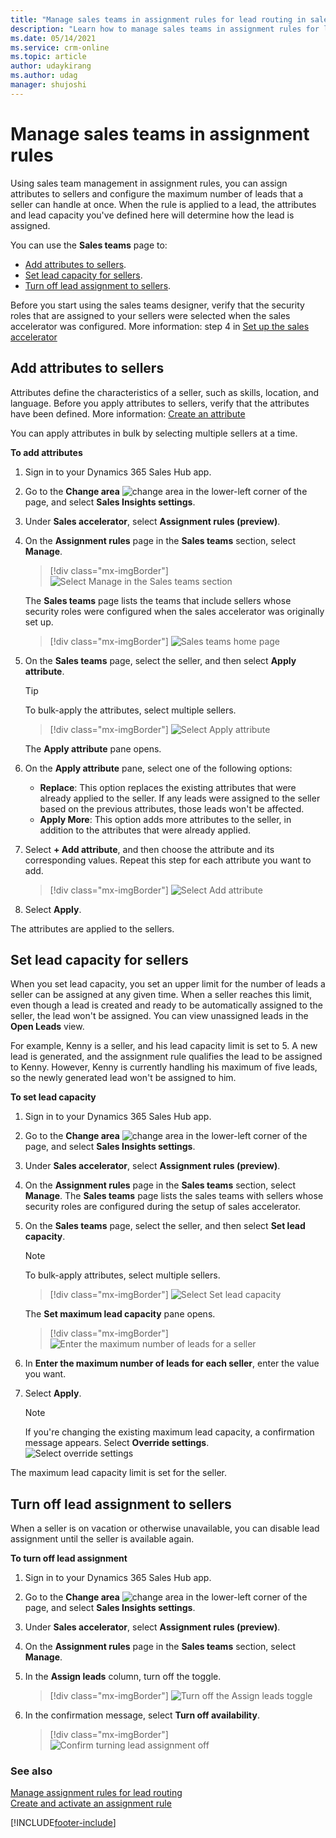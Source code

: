 ```yaml
---
title: "Manage sales teams in assignment rules for lead routing in sales accelerator | MicrosoftDocs"
description: "Learn how to manage sales teams in assignment rules for lead routing in sales accelerator."
ms.date: 05/14/2021
ms.service: crm-online
ms.topic: article
author: udaykirang
ms.author: udag
manager: shujoshi
---
```


# Manage sales teams in assignment rules
<!--note from editor: Edit to the H1 is suggested, just in case people come to this page (perhaps from search) and expect it to be about sales team management in general.-->
Using sales team management in assignment rules, you can assign attributes to sellers and configure the maximum number of leads that a seller can handle at once. When the rule is applied to a lead, the attributes and lead capacity you've defined here will determine how the lead is assigned.

You can use the **Sales teams** page to:

-	[Add attributes to sellers](#add-attributes-to-sellers).
-	[Set lead capacity for sellers](#set-lead-capacity-for-sellers).
-	[Turn off lead assignment to sellers](#turn-off-lead-assignment-to-sellers).

Before you start using the sales teams designer, verify that the security roles that are assigned to your sellers were selected when the sales accelerator was configured. More information: step 4 in [Set up the sales accelerator](enable-configure-sales-accelerator.md)

## Add attributes to sellers

Attributes define the characteristics of a seller, such as skills, location, and language. Before you apply attributes to sellers, verify that the attributes have been defined. More information: [Create an attribute](manage-seller-attributes.md#create-an-attribute)

You can apply attributes in bulk by selecting multiple sellers at a time.
<!--markdownlint-disable MD036-->
**To add attributes**

1.	Sign in to your Dynamics 365 Sales Hub app.

2.	Go to the **Change area** ![change area](media/change-area-icon.png) in the lower-left corner of the page, and select **Sales Insights settings**.

3.	Under **Sales accelerator**, select **Assignment rules (preview)**.

4.	On the **Assignment rules** page in the **Sales teams** section, select **Manage**.

    >[!div class="mx-imgBorder"]
    >![Select Manage in the Sales teams section](media/sa-ar-sales-team-section.png "Select Manage in the Sales teams section")   

    The **Sales teams** page lists the teams that include sellers whose security roles were configured when the sales accelerator was originally set up.

    >[!div class="mx-imgBorder"]
    >![Sales teams home page](media/sa-ar-sales-team-home-page.png "Sales teams home page")   

5.	On the **Sales teams** page, select the seller, and then select **Apply attribute**.  

    >[!TIP]
    >To bulk-apply the attributes, select multiple sellers.

    >[!div class="mx-imgBorder"]
    >![Select Apply attribute](media/sa-ar-sales-team-apply-attribute.png "Select Apply attribute")  

    The **Apply attribute** pane opens.

6.	On the **Apply attribute** pane, select one of the following options:

    -	**Replace**: This option replaces the existing attributes that were already applied to the seller. If any leads were assigned to the seller based on the previous attributes, those leads won't be affected.
    -	**Apply More**: This option adds more attributes to the seller, in addition to the attributes that were already applied.

7.	Select **+ Add attribute**, and then choose the attribute and its corresponding values. Repeat this step for each attribute you want to add.

    >[!div class="mx-imgBorder"]
    >![Select Add attribute](media/sa-ar-sales-team-add-attribute.png "Select Add attribute")

8.	Select **Apply**.

The attributes are applied to the sellers.

## Set lead capacity for sellers

When you set lead capacity, you set an upper limit for the number of leads a seller can be assigned at any given time. When a seller reaches this limit, even though a lead is created and ready to be automatically assigned to the seller, the lead won't be assigned. You can view unassigned leads in the **Open Leads** view.

For example, Kenny<!--note from editor: Suggested, because Kenny is in one of the screenshots. If you don't like, please use "Alan".--> is a seller, and his lead capacity limit is set to 5. A new lead is generated, and the assignment rule qualifies the lead to be assigned to Kenny. However, Kenny is currently handling his maximum of five leads, so the newly generated lead won't be assigned to him.

**To set lead capacity**

1.	Sign in to your Dynamics 365 Sales Hub app.   

2.	Go to the **Change area** ![change area](media/change-area-icon.png) in the lower-left corner of the page, and select **Sales Insights settings**.   

3.	Under **Sales accelerator**, select **Assignment rules (preview)**.   

4.	On the **Assignment rules** page in the **Sales teams** section, select **Manage**.<!--note from editor: You don't need to supply these images again, and in fact, doing so will generate build errors. I think these procedures could have been structured so there was no need to repeat the images (perhaps by having the first four steps be one procedure, then forking to the other three), but I think the sequence is simple enough that not repeating images will be just fine. --> 
   The **Sales teams** page lists the sales teams with sellers whose security roles are configured during the setup of sales accelerator.

5.	On the **Sales teams** page, select the seller, and then select **Set lead capacity**.  

    >[!NOTE]
    >To bulk-apply attributes, select multiple sellers.

    >[!div class="mx-imgBorder"]
    >![Select Set lead capacity](media/sa-ar-sales-team-set-lead-capacity.png "Select Set lead capacity")   

    The **Set maximum lead capacity** pane opens.

    >[!div class="mx-imgBorder"]
    >![Enter the maximum number of leads for a seller](media/sa-ar-sales-team-enter-lead-capacity.png "Enter the maximum number of leads for a seller")

6.	In **Enter the maximum number of leads for each seller**, enter the value you want.

7.	Select **Apply**.

    >[!NOTE]
    >If you're changing the existing maximum lead capacity, a confirmation message appears. Select **Override settings**.    
    >![Select override settings](media/sa-ar-sales-team-select-override-settings.png "Select override settings") 
 
The maximum lead capacity limit is set for the seller.

## Turn off lead assignment to sellers

When a seller is on vacation or otherwise unavailable, you can disable lead assignment until the seller is available again. 

**To turn off lead assignment**
<!--markdownlint-enable MD036-->  
1.	Sign in to your Dynamics 365 Sales Hub app.   

2.	Go to the **Change area** ![change area](media/change-area-icon.png) in the lower-left corner of the page, and select **Sales Insights settings**.

3.	Under **Sales accelerator**, select **Assignment rules (preview)**.

4.	On the **Assignment rules** page in the **Sales teams** section, select **Manage**. 

5. In the **Assign leads** column, turn off the toggle.

    >[!div class="mx-imgBorder"]
    >![Turn off the Assign leads toggle](media/sa-ar-sales-team-disable-lead-assignment.png "Turn off the Assign leads toggle")   

6. In the confirmation message, select **Turn off availability**.  

    >[!div class="mx-imgBorder"]
    >![Confirm turning lead assignment off](media/sa-ar-sales-team-turnoff-availability-confirmation-message.png "Confirm turning lead assignment off")

### See also

[Manage assignment rules for lead routing](create-manage-assignment-rules-lead-routing.md)    
[Create and activate an assignment rule](create-and-activate-assignment-rule.md)

[!INCLUDE[footer-include](../includes/footer-banner.md)]
